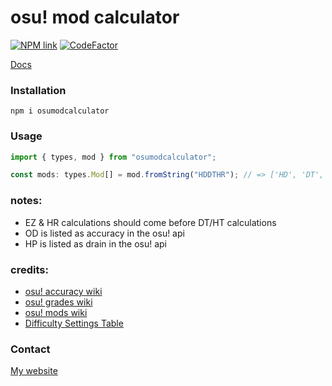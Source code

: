 # osu! mod calculator

[![NPM link](https://img.shields.io/badge/NPM-CB3837?style=for-the-badge&logo=npm&logoColor=white)](https://www.npmjs.com/package/osumodcalculator)
[![CodeFactor](https://www.codefactor.io/repository/github/sbrstrkkdwmdr/osumodcalculator/badge)](https://www.codefactor.io/repository/github/sbrstrkkdwmdr/osumodcalculator)

[Docs](https://sbrstrkkdwmdr.github.io/osumodcalculator)

### Installation

`npm i osumodcalculator`

### Usage

```ts
import { types, mod } from "osumodcalculator";

const mods: types.Mod[] = mod.fromString("HDDTHR"); // => ['HD', 'DT', 'HR']
```

### notes:

-   EZ & HR calculations should come before DT/HT calculations
-   OD is listed as accuracy in the osu! api
-   HP is listed as drain in the osu! api

### credits:

-   [osu! accuracy wiki](https://osu.ppy.sh/wiki/en/Gameplay/Accuracy)
-   [osu! grades wiki](https://osu.ppy.sh/wiki/en/FAQ#grades)
-   [osu! mods wiki](https://osu.ppy.sh/wiki/en/Gameplay/Game_modifier_%28lazer%29)
-   [Difficulty Settings Table](https://www.reddit.com/r/osugame/comments/6phntt/difficulty_settings_table_with_all_values/)

### Contact

[My website](https://sbrstrkkdwmdr.me)
